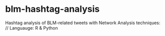 # blm-hashtag-analysis
Hashtag analysis of BLM-related tweets with Network Analysis techniques: // Languauge: R &amp; Python
